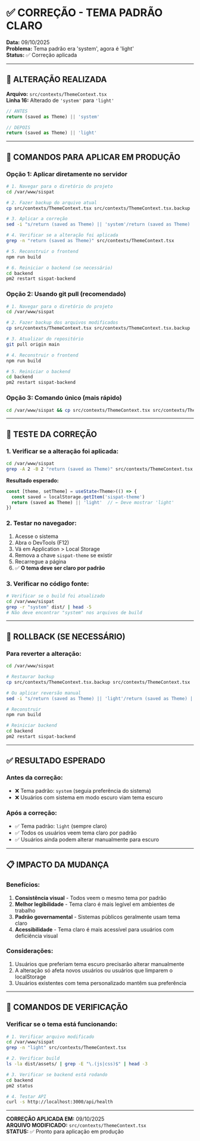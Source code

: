# ✅ CORREÇÃO - TEMA PADRÃO CLARO

**Data:** 09/10/2025  
**Problema:** Tema padrão era 'system', agora é 'light'  
**Status:** ✅ Correção aplicada

---

## 🔧 ALTERAÇÃO REALIZADA

**Arquivo:** `src/contexts/ThemeContext.tsx`  
**Linha 16:** Alterado de `'system'` para `'light'`

```typescript
// ANTES
return (saved as Theme) || 'system'

// DEPOIS  
return (saved as Theme) || 'light'
```

---

## 🚀 COMANDOS PARA APLICAR EM PRODUÇÃO

### **Opção 1: Aplicar diretamente no servidor**

```bash
# 1. Navegar para o diretório do projeto
cd /var/www/sispat

# 2. Fazer backup do arquivo atual
cp src/contexts/ThemeContext.tsx src/contexts/ThemeContext.tsx.backup

# 3. Aplicar a correção
sed -i "s/return (saved as Theme) || 'system'/return (saved as Theme) || 'light'/g" src/contexts/ThemeContext.tsx

# 4. Verificar se a alteração foi aplicada
grep -n "return (saved as Theme)" src/contexts/ThemeContext.tsx

# 5. Reconstruir o frontend
npm run build

# 6. Reiniciar o backend (se necessário)
cd backend
pm2 restart sispat-backend
```

### **Opção 2: Usando git pull (recomendado)**

```bash
# 1. Navegar para o diretório do projeto
cd /var/www/sispat

# 2. Fazer backup dos arquivos modificados
cp src/contexts/ThemeContext.tsx src/contexts/ThemeContext.tsx.backup

# 3. Atualizar do repositório
git pull origin main

# 4. Reconstruir o frontend
npm run build

# 5. Reiniciar o backend
cd backend
pm2 restart sispat-backend
```

### **Opção 3: Comando único (mais rápido)**

```bash
cd /var/www/sispat && cp src/contexts/ThemeContext.tsx src/contexts/ThemeContext.tsx.backup && sed -i "s/return (saved as Theme) || 'system'/return (saved as Theme) || 'light'/g" src/contexts/ThemeContext.tsx && npm run build && cd backend && pm2 restart sispat-backend
```

---

## 🧪 TESTE DA CORREÇÃO

### **1. Verificar se a alteração foi aplicada:**
```bash
cd /var/www/sispat
grep -A 2 -B 2 "return (saved as Theme)" src/contexts/ThemeContext.tsx
```

**Resultado esperado:**
```typescript
const [theme, setTheme] = useState<Theme>(() => {
  const saved = localStorage.getItem('sispat-theme')
  return (saved as Theme) || 'light'  // ← Deve mostrar 'light'
})
```

### **2. Testar no navegador:**
1. Acesse o sistema
2. Abra o DevTools (F12)
3. Vá em Application > Local Storage
4. Remova a chave `sispat-theme` se existir
5. Recarregue a página
6. ✅ **O tema deve ser claro por padrão**

### **3. Verificar no código fonte:**
```bash
# Verificar se o build foi atualizado
cd /var/www/sispat
grep -r "system" dist/ | head -5
# Não deve encontrar "system" nos arquivos de build
```

---

## 🔄 ROLLBACK (SE NECESSÁRIO)

### **Para reverter a alteração:**
```bash
cd /var/www/sispat

# Restaurar backup
cp src/contexts/ThemeContext.tsx.backup src/contexts/ThemeContext.tsx

# Ou aplicar reversão manual
sed -i "s/return (saved as Theme) || 'light'/return (saved as Theme) || 'system'/g" src/contexts/ThemeContext.tsx

# Reconstruir
npm run build

# Reiniciar backend
cd backend
pm2 restart sispat-backend
```

---

## ✅ RESULTADO ESPERADO

### **Antes da correção:**
- ❌ Tema padrão: `system` (seguia preferência do sistema)
- ❌ Usuários com sistema em modo escuro viam tema escuro

### **Após a correção:**
- ✅ Tema padrão: `light` (sempre claro)
- ✅ Todos os usuários veem tema claro por padrão
- ✅ Usuários ainda podem alterar manualmente para escuro

---

## 📋 IMPACTO DA MUDANÇA

### **Benefícios:**
1. **Consistência visual** - Todos veem o mesmo tema por padrão
2. **Melhor legibilidade** - Tema claro é mais legível em ambientes de trabalho
3. **Padrão governamental** - Sistemas públicos geralmente usam tema claro
4. **Acessibilidade** - Tema claro é mais acessível para usuários com deficiência visual

### **Considerações:**
1. Usuários que preferiam tema escuro precisarão alterar manualmente
2. A alteração só afeta novos usuários ou usuários que limparem o localStorage
3. Usuários existentes com tema personalizado mantêm sua preferência

---

## 🔧 COMANDOS DE VERIFICAÇÃO

### **Verificar se o tema está funcionando:**
```bash
# 1. Verificar arquivo modificado
cd /var/www/sispat
grep -n "light" src/contexts/ThemeContext.tsx

# 2. Verificar build
ls -la dist/assets/ | grep -E "\.(js|css)$" | head -3

# 3. Verificar se backend está rodando
cd backend
pm2 status

# 4. Testar API
curl -s http://localhost:3000/api/health
```

---

**CORREÇÃO APLICADA EM:** 09/10/2025  
**ARQUIVO MODIFICADO:** `src/contexts/ThemeContext.tsx`  
**STATUS:** ✅ Pronto para aplicação em produção
